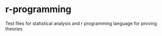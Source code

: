 # r-programming
Test files for statistical analysis and r programming language for proving theories
